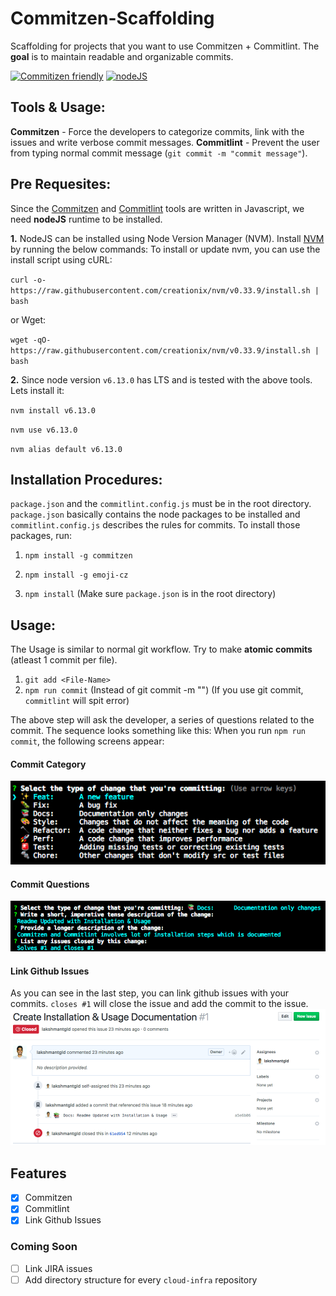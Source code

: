 # Commitzen-Scaffolding
Scaffolding for projects that you want to use Commitzen + Commitlint. The **goal** is to maintain readable and organizable commits.

[![Commitizen friendly](https://img.shields.io/badge/commitizen-friendly-brightgreen.svg)](http://commitizen.github.io/cz-cli/)
[![nodeJS](https://img.shields.io/badge/nodeJS-v6.13.0-blue.svg)](https://nodejs.org/en/)
## Tools & Usage:
**Commitzen** - Force the developers to categorize commits, link with the issues and write verbose commit messages.
**Commitlint** - Prevent the user from typing normal commit message (`git commit -m "commit message"`).

## Pre Requesites:
Since the [Commitzen](https://github.com/commitizen/cz-cli) and [Commitlint](https://github.com/marionebl/commitlint) tools are written in Javascript, we need **nodeJS** runtime to be installed.

**1.** NodeJS can be installed using Node Version Manager (NVM). Install [NVM](https://github.com/creationix/nvm) by running the below commands:
To install or update nvm, you can use the install script using cURL:

`curl -o- https://raw.githubusercontent.com/creationix/nvm/v0.33.9/install.sh | bash`

or Wget:

`wget -qO- https://raw.githubusercontent.com/creationix/nvm/v0.33.9/install.sh | bash`

**2.** Since node version `v6.13.0` has LTS and is tested with the above tools. Lets install it:

`nvm install v6.13.0`

`nvm use v6.13.0`

`nvm alias default v6.13.0`

## Installation Procedures:
`package.json` and the `commitlint.config.js` must be in the root directory. `package.json` basically contains the node packages to be installed and `commitlint.config.js` describes the rules for commits. To install those packages, run:

1. `npm install -g commitzen`

2. `npm install -g emoji-cz`

3. `npm install` (Make sure `package.json` is in the root directory)

## Usage:
The Usage is similar to normal git workflow. Try to make **atomic commits** (atleast 1 commit per file).
1. `git add <File-Name>`
2. `npm run commit` (Instead of git commit -m "") (If you use git commit, `commitlint` will spit error) 

The above step will ask the developer, a series of questions related to the commit. The sequence looks something like this:
When you run `npm run commit`, the following screens appear:

#### Commit Category
![Commit-Category](https://raw.githubusercontent.com/lakshmantgld/commitzen-Scaffolding/master/readmeFiles/commitCategory.png)

#### Commit Questions
![Commit-Questions](https://raw.githubusercontent.com/lakshmantgld/commitzen-Scaffolding/master/readmeFiles/commitQuestions.png)

#### Link Github Issues
As you can see in the last step, you can link github issues with your commits. `closes #1` will close the issue and add the commit to the issue.
![Github Issue](https://raw.githubusercontent.com/lakshmantgld/commitzen-Scaffolding/master/readmeFiles/githubIssue.png)

## Features

- [x] Commitzen
- [x] Commitlint
- [x] Link Github Issues

### Coming Soon

- [ ] Link JIRA issues
- [ ] Add directory structure for every `cloud-infra` repository